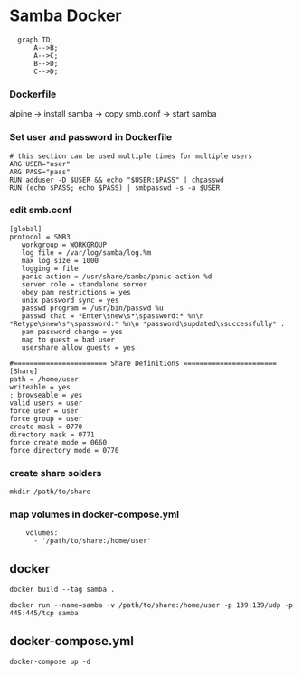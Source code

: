 # Samba Docker

```mermaid
  graph TD;
      A-->B;
      A-->C;
      B-->D;
      C-->D;
```


### Dockerfile
alpine -> install samba -> copy smb.conf -> start samba

### Set user and password in **Dockerfile**
```
# this section can be used multiple times for multiple users
ARG USER="user"
ARG PASS="pass"
RUN adduser -D $USER && echo "$USER:$PASS" | chpasswd
RUN (echo $PASS; echo $PASS) | smbpasswd -s -a $USER
```

### edit **smb.conf**
```
[global]
protocol = SMB3
   workgroup = WORKGROUP
   log file = /var/log/samba/log.%m
   max log size = 1000
   logging = file
   panic action = /usr/share/samba/panic-action %d
   server role = standalone server
   obey pam restrictions = yes
   unix password sync = yes
   passwd program = /usr/bin/passwd %u
   passwd chat = *Enter\snew\s*\spassword:* %n\n *Retype\snew\s*\spassword:* %n\n *password\supdated\ssuccessfully* .
   pam password change = yes
   map to guest = bad user
   usershare allow guests = yes

#======================= Share Definitions =======================
[Share] 
path = /home/user
writeable = yes 
; browseable = yes 
valid users = user
force user = user
force group = user
create mask = 0770 
directory mask = 0771 
force create mode = 0660 
force directory mode = 0770 
```

### create share solders
```
mkdir /path/to/share
```

### map volumes in **docker-compose.yml**
```
    volumes:
      - '/path/to/share:/home/user'
```


## docker
```
docker build --tag samba .

docker run --name=samba -v /path/to/share:/home/user -p 139:139/udp -p 445:445/tcp samba
```
## docker-compose.yml
```
docker-compose up -d
```
